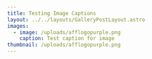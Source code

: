 ```yaml
---
title: Testing Image Captions
layout: ../../layouts/GalleryPostLayout.astro
images:
  - image: /uploads/afflogopurple.png
    caption: Test caption for image
thumbnail: /uploads/afflogopurple.png
---
```

